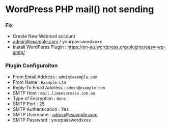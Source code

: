 # WordPress  PHP mail() not sending


### Fix

- Create New Webmail account
- admin@example.com / yourpasswordxxxx
- Install WordPerss Plugin : https://en-au.wordpress.org/plugins/easy-wp-smtp/


### Plugin Configuraiton

 - From Email Address : `admin@example.com`
 - From Name : `Example Ltd`
 - Reply-To Email Address :  `admin@example.com`
 - SMTP Host : `mail.limeespresso.com.au`
 - Type of Encryption : `None`
 - SMTP Port : 25
 - SMTP Authentication : Yes
 - SMTP Username : admin@example.com
 - SMTP Password : yourpasswordxxxx
